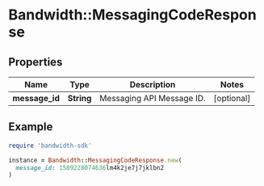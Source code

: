 # Bandwidth::MessagingCodeResponse

## Properties

| Name | Type | Description | Notes |
| ---- | ---- | ----------- | ----- |
| **message_id** | **String** | Messaging API Message ID. | [optional] |

## Example

```ruby
require 'bandwidth-sdk'

instance = Bandwidth::MessagingCodeResponse.new(
  message_id: 1589228074636lm4k2je7j7jklbn2
)
```

